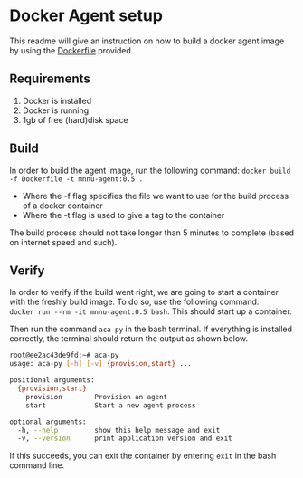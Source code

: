 # Docker Agent setup
This readme will give an instruction on how to build a docker agent image by using the [Dockerfile](Dockerfile) provided.

## Requirements
1. Docker is installed
2. Docker is running
3. 1gb of free (hard)disk space

## Build
In order to build the agent image, run the following command:
`docker build -f Dockerfile -t mnnu-agent:0.5 .`

- Where the -f flag specifies the file we want to use for the build process of a docker container
- Where the -t flag is used to give a tag to the container

The build process should not take longer than 5 minutes to complete (based on internet speed and such).

## Verify
In order to verify if the build went right, we are going to start a container with the freshly build image. To do so, use the following command:  
`docker run --rm -it mnnu-agent:0.5 bash`. This should start up a container. 

Then run the command `aca-py` in the bash terminal. If everything is installed correctly, the terminal should return the output as shown below.

```bash
root@ee2ac43de9fd:~# aca-py
usage: aca-py [-h] [-v] {provision,start} ...

positional arguments:
  {provision,start}
    provision        Provision an agent
    start            Start a new agent process

optional arguments:
  -h, --help         show this help message and exit
  -v, --version      print application version and exit
```

If this succeeds, you can exit the container by entering `exit` in the bash command line.